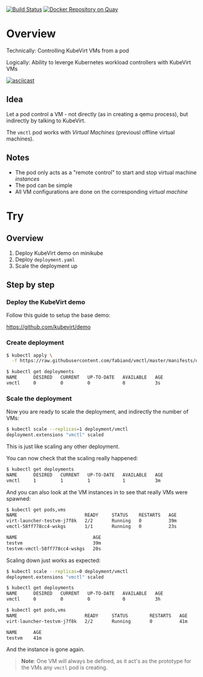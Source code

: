 [![Build Status](https://travis-ci.com/fabiand/vmctl.svg?branch=master)](https://travis-ci.com/fabiand/vmctl)
[![Docker Repository on Quay](https://quay.io/repository/fabiand/vmctl/status "Docker Repository on Quay")](https://quay.io/repository/fabiand/vmctl)

# Overview

Technically: Controlling KubeVirt VMs from a pod

Logically: Ability to leverge Kubernetes workload controllers with KubeVirt VMs

[![asciicast](https://asciinema.org/a/184816.png)](https://asciinema.org/a/184816)

## Idea

Let a pod control a VM - not directly (as in creating a qemu process), but
indirectly by talking to KubeVirt.

The `vmctl` pod works with _Virtual Machines_ (previousl offline virtual
machines).

## Notes

- The pod only acts as a "remote control" to start and stop virtual machine
  _instances_
- The pod can be simple
- All VM configurations are done on the corresponding _virtual machine_

# Try

## Overview

1. Deploy KubeVirt demo on minikube
2. Deploy `deployment.yaml`
3. Scale the deployment up

## Step by step

### Deploy the KubeVirt demo

Follow this guide to setup the base demo:

https://github.com/kubevirt/demo

### Create deployment

```bash
$ kubectl apply \
  -f https://raw.githubusercontent.com/fabiand/vmctl/master/manifests/deployment.yaml

$ kubectl get deployments
NAME      DESIRED   CURRENT   UP-TO-DATE   AVAILABLE   AGE
vmctl     0         0         0            0           3s

```

### Scale the deployment

Now you are ready to scale the deployment, and indirectly the number of VMs:

```bash
$ kubectl scale --replicas=1 deployment/vmctl
deployment.extensions "vmctl" scaled
```

This is just like scaling any other deployment.

You can now check that the scaling really happened:

```bash
$ kubectl get deployments
NAME      DESIRED   CURRENT   UP-TO-DATE   AVAILABLE   AGE
vmctl     1         1         1            1           3m
```

And you can also look at the VM instances in to see that really VMs were
spawned:

```bash
$ kubectl get pods,vms
NAME                         READY     STATUS    RESTARTS   AGE
virt-launcher-testvm-j7f8k   2/2       Running   0          39m
vmctl-58ff778cc4-wskgs       1/1       Running   0          23s

NAME                            AGE
testvm                          39m
testvm-vmctl-58ff778cc4-wskgs   20s
```

Scaling down just works as expected:

```bash
$ kubectl scale --replicas=0 deployment/vmctl
deployment.extensions "vmctl" scaled

$ kubectl get deployments
NAME      DESIRED   CURRENT   UP-TO-DATE   AVAILABLE   AGE
vmctl     0         0         0            0           3h

$ kubectl get pods,vms
NAME                         READY     STATUS        RESTARTS   AGE
virt-launcher-testvm-j7f8k   2/2       Running       0          41m

NAME      AGE
testvm    41m
```

And the instance is gone again.

> **Note**: One VM will always be defined, as it act's as the prototype
> for the VMs any `vmctl` pod is creating.
